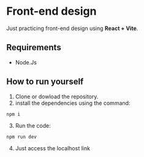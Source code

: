 # Front-end design

Just practicing front-end design using **React + Vite**.

## Requirements
- Node.Js

## How to run yourself

1. Clone or dowload the repository.
2. install the dependencies using the command:
```
npm i
```
3. Run the code:
```
npm run dev
```
4. Just access the localhost link